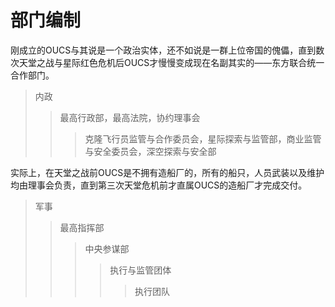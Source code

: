 # 部门编制

刚成立的OUCS与其说是一个政治实体，还不如说是一群上位帝国的傀儡，直到数次天堂之战与星际红色危机后OUCS才慢慢变成现在名副其实的——东方联合统一合作部门。

>内政
>>最高行政部，最高法院，协约理事会
>>>克隆飞行员监管与合作委员会，星际探索与监管部，商业监管与安全委员会，深空探索与安全部


实际上，在天堂之战前OUCS是不拥有造船厂的，所有的船只，人员武装以及维护均由理事会负责，直到第三次天堂危机前才直属OUCS的造船厂才完成交付。

>军事
>>最高指挥部
>>>中央参谋部
>>>>执行与监管团体
>>>>>执行团队

